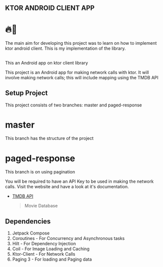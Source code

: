 ## KTOR ANDROID CLIENT APP

# 🔥🔨

The main aim for developing this project was to learn on  how to implement ktor android client. This is my implementation of the library.  

##

This an Android app on ktor client library

This project is an Android app for making network calls with ktor. It will involve making network calls;
this will include mapping using the TMDB API

## Setup Project
This project consists of two branches: master and paged-response

# master
This branch has the structure of the project 

# paged-response
This branch is on using pagination 

You will be required to have an API Key to be used in making the network calls.
Visit the website and have a look at it's documentation.
- [TMDB API](https://www.themoviedb.org/documentation/api)
  > Movie Database

## Dependencies

1. Jetpack Compose
2. Coroutines - For Concurrency and Asynchronous tasks
3. Hilt - For Dependency Injection
4. Coil - For Image Loading and Caching
5. Ktor-Client - For Network Calls
6. Paging 3 - For loading and Paging data